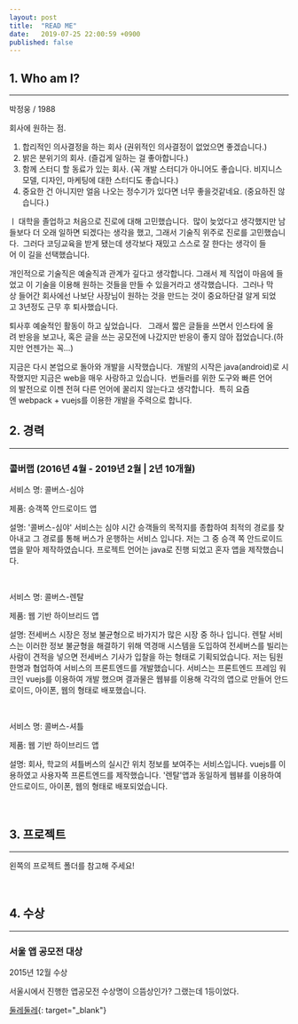 ```yaml
---
layout: post
title:  "READ ME"
date:   2019-07-25 22:00:59 +0900
published: false
---
```


## 1. Who am I?
---

 박정웅 / 1988

회사에 원하는 점.

1. 합리적인 의사결정을 하는 회사 (권위적인 의사결정이 없었으면 좋겠습니다.)
2. 밝은 분위기의 회사. (즐겁게 일하는 걸 좋아합니다.)
3. 함께 스터디 할 동료가 있는 회사. (꼭 개발 스터디가 아니어도 좋습니다. 비지니스모델, 디자인, 마케팅에 대한 스터디도 좋습니다.)
4. 중요한 건 아니지만 얼음 나오는 정수기가 있다면 너무 좋을것같네요. (중요하진 않습니다.)

ㅣ
대학을 졸업하고 처음으로 진로에 대해 고민했습니다. 
많이 늦었다고 생각했지만 남들보다 더 오래 일하면 되겠다는 생각을 했고, 그래서 기술직 위주로 진로를 고민했습니다. 
그러다 코딩교육을 받게 됐는데 생각보다 재밌고 스스로 잘 한다는 생각이 들어 이 길을 선택했습니다. 

개인적으로 기술직은 예술직과 관계가 깊다고 생각합니다. 그래서 제 직업이 마음에 들었고 이 기술을 이용해 원하는 것들을 만들 수 있을거라고 생각했습니다. 
그러나 막상 들어간 회사에선 나보단 사장님이 원하는 것을 만드는 것이 중요하단걸 알게 되었고 3년정도 근무 후 퇴사했습니다. 

퇴사후 예술적인 활동이 하고 싶었습니다.  
그래서 짧은 글들을 쓰면서 인스타에 올려 반응을 보고나, 혹은 글을 쓰는 공모전에 나갔지만 반응이 좋지 않아 접었습니다.(하지만 언젠가는 꼭...) 

지금은 다시 본업으로 돌아와 개발을 시작했습니다. 
개발의 시작은 java(android)로 시작했지만 지금은 web을 매우 사랑하고 있습니다. 
번들러를 위한 도구와 빠른 언어의 발전으로 이젠 전혀 다른 언어에 꿀리지 않는다고 생각합니다. 
특히 요즘엔 webpack + vuejs를 이용한 개발을 주력으로 합니다. 

## 2. 경력
---

### 콜버랩 (2016년 4월 - 2019년 2월 | 2년 10개월)

서비스 명: 콜버스-심야 

제품: 승객쪽 안드로이드 앱
 
설명: '콜버스-심야' 서비스는 심야 시간 승객들의 목적지를 종합하여 최적의 경로를 찾아내고 그 경로를 통해 버스가 운행하는 서비스 입니다. 저는 그 중 승객 쪽 안드로이드 앱을 맡아 제작하였습니다. 프로젝트 언어는 java로 진행 되었고 혼자 앱을 제작했습니다.

<br> 

서비스 명: 콜버스-렌탈
 
제품: 웹 기반 하이브리드 앱
 
설명: 전세버스 시장은 정보 불균형으로 바가지가 많은 시장 중 하나 입니다. 렌탈 서비스는 이러한 정보 불균형을 해결하기 위해 역경매 시스템을 도입하여 전세버스를 빌리는 사람이 견적을 넣으면 전세버스 기사가 입찰을 하는 형태로 기획되었습니다. 저는 팀원 한명과 협업하여 서비스의 프론트엔드를 개발했습니다.  서비스는 프론트엔드 프레임 워크인 vuejs를 이용하여 개발 했으며 결과물은 웹뷰를 이용해 각각의 앱으로 만들어 안드로이드, 아이폰, 웹의 형태로 배포했습니다.

<br> 

서비스 명: 콜버스-셔틀
 
제품: 웹 기반 하이브리드 앱
 
설명: 회사, 학교의 셔틀버스의 실시간 위치 정보를 보여주는 서비스입니다. vuejs를 이용하였고 사용자쪽 프론트엔드를 제작했습니다. '렌탈'앱과 동일하게 웹뷰를 이용하여 안드로이드, 아이폰, 웹의 형태로 배포되었습니다.

<br>

## 3. 프로젝트
---

왼쪽의 프로젝트 폴더를 참고해 주세요!

<br>

## 4. 수상
---


### 서울 앱 공모전 대상
2015년 12월 수상

서울시에서 진행한 앱공모전
수상명이 으뜸상인가? 그랬는데 1등이었다.

[둘레둘레](https://mplatform.seoul.go.kr/w/contest/dulle/selectDulleAppInfo.do){: target="_blank"}

<br>

 

